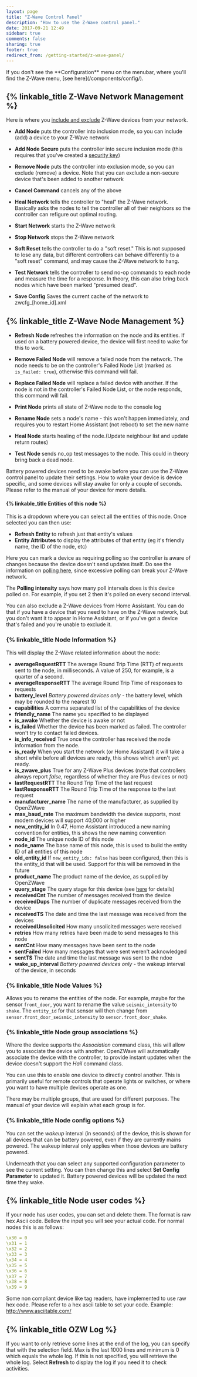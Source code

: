 ```yaml
---
layout: page
title: "Z-Wave Control Panel"
description: "How to use the Z-Wave control panel."
date: 2017-09-21 12:49
sidebar: true
comments: false
sharing: true
footer: true
redirect_from: /getting-started/z-wave-panel/
---
```


<p class='note'>
  If you don't see the **Configuration** menu on the menubar, where you'll find the Z-Wave menu, [see here](/components/config/).
</p>

## {% linkable_title Z-Wave Network Management %}

Here is where you [include and exclude](/docs/z-wave/adding/) Z-Wave devices from your network.

* **Add Node** puts the controller into inclusion mode, so you can include (add) a device to your Z-Wave network
* **Add Node Secure** puts the controller into secure inclusion mode (this requires that you've created a [security key](/docs/z-wave/adding#sdding-security-devices))
* **Remove Node** puts the controller into exclusion mode, so you can exclude (remove) a device. Note that you can exclude a non-secure device that's been added to another network
* **Cancel Command** cancels any of the above

* **Heal Network** tells the controller to "heal" the Z-Wave network. Basically asks the nodes to tell the controller all of their neighbors so the controller can refigure out optimal routing.
* **Start Network** starts the Z-Wave network
* **Stop Network** stops the Z-Wave network
* **Soft Reset** tells the controller to do a "soft reset." This is not supposed to lose any data, but different controllers can behave differently to a "soft reset" command, and may cause the Z-Wave network to hang.
* **Test Network** tells the controller to send no-op commands to each node and measure the time for a response. In theory, this can also bring back nodes which have been marked "presumed dead".
* **Save Config** Saves the current cache of the network to zwcfg_[home_id].xml

## {% linkable_title Z-Wave Node Management %}

* **Refresh Node** refreshes the information on the node and its entities. If used on a battery powered device, the device will first need to wake for this to work.
* **Remove Failed Node** will remove a failed node from the network. The node needs to be on the controller's Failed Node List (marked as `is_failed: true`), otherwise this command will fail.
* **Replace Failed Node** will replace a failed device with another. If the node is not in the controller's Failed Node List, or the node responds, this command will fail.
* **Print Node** prints all state of Z-Wave node to the console log

* **Rename Node** sets a node's name - this won't happen immediately, and requires you to restart Home Assistant (not reboot) to set the new name

* **Heal Node** starts healing of the node.(Update neighbour list and update return routes)

* **Test Node** sends no_op test messages to the node. This could in theory bring back a dead node.

<p class='note'>
Battery powered devices need to be awake before you can use the Z-Wave control panel to update their settings. How to wake your device is device specific, and some devices will stay awake for only a couple of seconds. Please refer to the manual of your device for more details.
</p>

#### {% linkable_title Entities of this node %}

This is a dropdown where you can select all the entities of this node. Once selected you can then use:

* **Refresh Entity** to refresh just that entity's values
* **Entity Attributes** to display the attributes of that entity (eg it's friendly name, the ID of the node, etc)

Here you can mark a device as requiring polling so the controller is aware of changes because the device doesn't send updates itself. Do see the information on [polling here](/docs/z-wave/devices/#polling), since excessive polling can break your Z-Wave network.

The **Polling intensity** says how many poll intervals does is this device polled on. For example, if you set 2 then it's polled on every second interval.

You can also exclude a Z-Wave devices from Home Assistant. You can do that if you have a device that you need to have on the Z-Wave network, but you don't want it to appear in Home Assistant, or if you've got a device that's failed and you're unable to exclude it.

### {% linkable_title Node Information %}

This will display the Z-Wave related information about the node:

* **averageRequestRTT** The average Round Trip Time (RTT) of requests sent to the node, in milliseconds. A value of 250, for example, is a quarter of a second.
* **averageResponseRTT** The average Round Trip Time of responses to requests
* **battery_level** *Battery powered devices only* - the battery level, which may be rounded to the nearest 10
* **capabilities** A comma separated list of the capabilities of the device
* **friendly_name** The name you specified to be displayed
* **is_awake** Whether the device is awake or not
* **is_failed** Whether the device has been marked as failed. The controller won't try to contact failed devices.
* **is_info_received** True once the controller has received the node information from the node.
* **is_ready** When you start the network (or Home Assistant) it will take a short while before all devices are ready, this shows which aren't yet ready.
* **is_zwave_plus** True for any Z-Wave Plus devices (note that controllers always report *false*, regardless of whether they are Plus devices or not)
* **lastRequestRTT** The Round Trip Time of the last request
* **lastResponseRTT** The Round Trip Time of the response to the last request
* **manufacturer_name** The name of the manufacturer, as supplied by OpenZWave
* **max_baud_rate** The maximum bandwidth the device supports, most modern devices will support 40,000 or higher
* **new_entity_id** In 0.47, Home Assistant introduced a new naming convention for entities, this shows the new naming convention
* **node_id** The unique node ID of this node
* **node_name** The base name of this node, this is used to build the entity ID of all entities of this node
* **old_entity_id** If `new_entity_ids: false` has been configured, then this is the entity_id that will be used. Support for this will be removed in the future
* **product_name** The product name of the device, as supplied by OpenZWave
* **query_stage** The query stage for this device (see [here](/docs/z-wave/query-stage/) for details)
* **receivedCnt** The number of messages received from the device
* **receivedDups** The number of duplicate messages received from the device
* **receivedTS** The date and time the last message was received from the devices
* **receivedUnsolicited** How many unsolicited messages were received
* **retries** How many retries have been made to send messages to this node
* **sentCnt** How many messages have been sent to the node
* **sentFailed** How many messages that were sent weren't acknowledged
* **sentTS** The date and time the last message was sent to the ndoe
* **wake_up_interval** *Battery powered devices only* - the wakeup interval of the device, in seconds

### {% linkable_title Node Values %}

Allows you to rename the entities of the node. For example, maybe for the sensor `front_door`, you want to rename the value `seismic_intensity` to `shake`. The `entity_id` for that sensor will then change from `sensor.front_door_seismic_intensity` to `sensor.front_door_shake`.

### {% linkable_title Node group associations %}

Where the device supports the *Association* command class, this will allow you to associate the device with another. OpenZWave will automatically associate the device with the controller, to provide instant updates when the device doesn't support the *Hail* command class.

You can use this to enable one device to directly control another. This is primarily useful for remote controls that operate lights or switches, or where you want to have multiple devices operate as one.

There may be multiple groups, that are used for different purposes. The manual of your device will explain what each group is for.

### {% linkable_title Node config options %}

You can set the *wakeup* interval (in seconds) of the device, this is shown for all devices that can be battery powered, even if they are currently mains powered. The wakeup interval only applies when those devices are battery powered.

Underneath that you can select any supported configuration parameter to see the current setting. You can then change this and select **Set Config Parameter** to updated it. Battery powered devices will be updated the next time they wake.

## {% linkable_title Node user codes %}

If your node has user codes, you can set and delete them. The format is raw hex Ascii code. Bellow the input you will see your actual code. For normal nodes this is as follows:
```yaml
\x30 = 0
\x31 = 1
\x32 = 2
\x33 = 3
\x34 = 4
\x35 = 5
\x36 = 6
\x37 = 7
\x38 = 8
\x39 = 9
```
Some non compliant device like tag readers, have implemented to use raw hex code.
Please refer to a hex ascii table to set your code. Example: http://www.asciitable.com/


## {% linkable_title OZW Log %}

If you want to only retrieve some lines at the end of the log, you can specify that with the selection field. Max is the last 1000 lines and minimum is 0 which equals the whole log. If this is not specified, you will retrieve the whole log.
Select **Refresh** to display the log if you need it to check activities.
